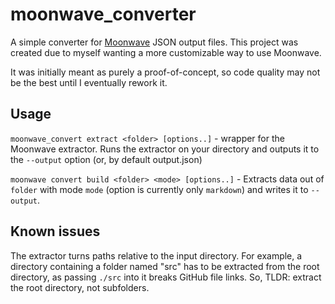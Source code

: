 # moonwave_converter
A simple converter for [Moonwave](https://github.com/evaera/moonwave) JSON output files.
This project was created due to myself wanting a more customizable way to use Moonwave.

It was initially meant as purely a proof-of-concept, so code quality may not be the best until I eventually rework it.

## Usage
``moonwave_convert extract <folder> [options..]`` - wrapper for the Moonwave extractor. Runs the extractor on your directory and outputs it to the ``--output`` option (or, by default output.json)

``moonwave convert build <folder> <mode> [options..]`` - Extracts data out of ``folder``  with mode ``mode`` (option is currently only ``markdown``) and writes it to ``--output``. 

## Known issues
The extractor turns paths relative to the input directory. For example, a directory containing a folder named "src" has to be extracted from the root directory, as passing ``./src`` into it breaks GitHub file links. So, TLDR: extract the root directory, not subfolders.
